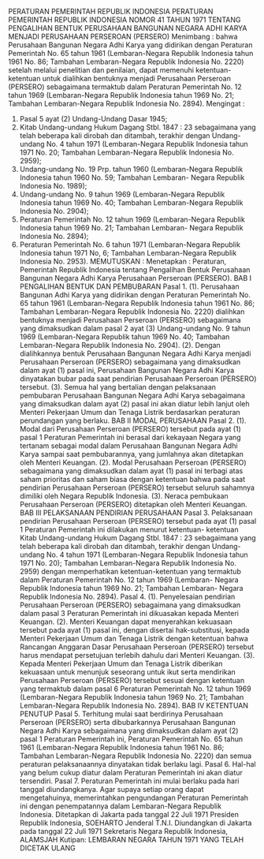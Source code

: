  PERATURAN PEMERINTAH REPUBLIK INDONESIA PERATURAN PEMERINTAH REPUBLIK INDONESIA NOMOR 41 TAHUN 1971 TENTANG PENGALIHAN BENTUK PERUSAHAAN BANGUNAN NEGARA ADHI KARYA MENJADI PERUSAHAAN PERSEROAN (PERSERO)
Menimbang :
 bahwa Perusahaan Bangunan Negara Adhi Karya yang didirikan dengan Peraturan Pemerintah No. 65 tahun 1961 (Lembaran-Negara Republik Indonesia tahun 1961 No. 86; Tambahan Lembaran-Negara Republik Indonesia No. 2220) setelah melalui penelitian dan penilaian, dapat memenuhi ketentuan-ketentuan untuk dialihkan bentuknya menjadi Perusahaan Perseroan (PERSERO) sebagaimana termaktub dalam Peraturan Pemerintah No. 12 tahun 1969 (Lembaran-Negara Republik Indonesia tahun 1969 No. 21; Tambahan Lembaran-Negara Republik Indonesia No. 2894).
Mengingat :

1. Pasal 5 ayat (2) Undang-Undang Dasar 1945;
2. Kitab Undang-undang Hukum Dagang Stbl. 1847 : 23 sebagaimana yang telah beberapa kali dirobah dan ditambah, terakhir dengan Undang-undang No. 4 tahun 1971 (Lembaran-Negara Republik Indonesia tahun 1971 No. 20; Tambahan Lembaran-Negara Republik Indonesia No. 2959);
3. Undang-undang No. 19 Prp. tahun 1960 (Lembaran-Negara Republik Indonesia tahun 1960 No. 59; Tambahan Lembaran- Negara Republik Indonesia No. 1989);
4. Undang-undang No. 9 tahun 1969 (Lembaran-Negara Republik Indonesia tahun 1969 No. 40; Tambahan Lembaran-Negara Republik Indonesia No. 2904);
5. Peraturan Pemerintah No. 12 tahun 1969 (Lembaran-Negara Republik Indonesia tahun 1969 No. 21; Tambahan Lembaran- Negara Republik Indonesia No. 2894);
6. Peraturan Pemerintah No. 6 tahun 1971 (Lembaran-Negara Republik Indonesia tahun 1971 No, 6; Tambahan Lembaran-Negara Republik Indonesia No. 2953).
MEMUTUSKAN :
 Menetapkan : Peraturan, Pemerintah Republik Indonesia tentang Pengalihan Bentuk Perusahaan Bangunan Negara Adhi Karya Perusahaan Perseroan (PERSERO).
BAB I PENGALIHAN BENTUK DAN PEMBUBARAN Pasal 1.
(1). Perusahaan Bangunan Adhi Karya yang didirikan dengan Peraturan Pemerintah No. 65 tahun 1961 (Lembaran-Negara Republik Indonesia tahun 1961 No. 86; Tambahan Lembaran-Negara Republik Indonesia No. 2220) dialihkan bentuknya menjadi Perusahaan Perseroan (PERSERO) sebagaimana yang dimaksudkan dalam pasal 2 ayat (3) Undang-undang No. 9 tahun 1969 (Lembaran-Negara Republik tahun 1969 No. 40; Tambahan Lembaran-Negara Republik Indonesia No. 2904).
(2). Dengan dialihkannya bentuk Perusahaan Bangunan Negara Adhi Karya menjadi Perusahaan Perseroan (PERSERO) sebagaimana yang dimaksudkan dalam ayat (1) pasal ini, Perusahaan Bangunan Negara Adhi Karya dinyatakan bubar pada saat pendirian Perusahaan Perseroan (PERSERO) tersebut.
(3). Semua hal yang bertalian dengan pelaksanaan pembubaran Perusahaan Bangunan Negara Adhi Karya sebagaimana yang dimaksudkan dalam ayat (2) pasal ini akan diatur lebih lanjut oleh Menteri Pekerjaan Umum dan Tenaga Listrik berdasarkan peraturan perundangan yang berlaku.
BAB II MODAL PERUSAHAAN Pasal 2.
(1). Modal dari Perusahaan Perseroan (PERSERO) tersebut pada ayat (1) pasal 1 Peraturan Pemerintah ini berasal dari kekayaan Negara yang tertanam sebagai modal dalam Perusahaan Bangunan Negara Adhi Karya sampai saat pembubarannya, yang jumlahnya akan ditetapkan oleh Menteri Keuangan.
(2). Modal Perusahaan Perseroan (PERSERO) sebagaimana yang dimaksudkan dalam ayat (1) pasal ini terbagi atas saham prioritas dan saham biasa dengan ketentuan bahwa pada saat pendirian Perusahaan Perseroan (PERSERO) tersebut seluruh sahamnya dimiliki oleh Negara Republik Indonesia.
(3). Neraca pembukaan Perusahaan Perseroan (PERSERO) ditetapkan oleh Menteri Keuangan.
BAB III PELAKSANAAN PENDIRIAN PERUSAHAAN Pasal 3. Pelaksanaan pendirian Perusahaan Perseroan (PERSERO) tersebut pada ayat (1) pasal 1 Peraturan Pemerintah ini dilakukan menurut ketentuan- ketentuan Kitab Undang-undang Hukum Dagang Stbl. 1847 : 23 sebagaimana yang telah beberapa kali dirobah dan ditambah, terakhir dengan Undang-undang No. 4 tahun 1971 (Lembaran-Negara Republik Indonesia tahun 1971 No. 20); Tambahan Lembaran-Negara Republik Indonesia No. 2959) dengan memperhatikan ketentuan-ketentuan yang termaktub dalam Peraturan Pemerintah No. 12 tahun 1969 (Lembaran- Negara Republik Indonesia tahun 1969 No. 21; Tambahan Lembaran- Negara Republik Indonesia No. 2894). Pasal 4.
(1). Penyelesaian pendirian Perusahaan Perseroan (PERSERO) sebagaimana yang dimaksudkan dalam pasal 3 Peraturan Pemerintah ini dikuasakan kepada Menteri Keuangan.
(2). Menteri Keuangan dapat menyerahkan kekuasaan tersebut pada ayat (1) pasal ini, dengan disertai hak-substitusi, kepada Menteri Pekerjaan Umum dan Tenaga Listrik dengan ketentuan bahwa Rancangan Anggaran Dasar Perusahaan Perseroan (PERSERO) tersebut harus mendapat persetujuan terlebih dahulu dari Menteri Keuangan.
(3). Kepada Menteri Pekerjaan Umum dan Tenaga Listrik diberikan kekuasaan untuk menunjuk seseorang untuk ikut serta mendirikan Perusahaan Perseroan (PERSERO) tersebut sesuai dengan ketentuan yang termaktub dalam pasal 6 Peraturan Pemerintah No. 12 tahun 1969 (Lembaran-Negara Republik Indonesia tahun 1969 No. 21; Tambahan Lembaran-Negara Republik Indonesia No.
2894).
BAB IV KETENTUAN PENUTUP Pasal 5. Terhitung mulai saat berdirinya Perusahaan Perseroan (PERSERO) serta dibubarkannya Perusahaan Bangunan Negara Adhi Karya sebagaimana yang dimaksudkan dalam ayat (2) pasal 1 Peraturan Pemerintah ini, Peraturan Pemerintah No. 65 tahun 1961 (Lembaran-Negara Republik Indonesia tahun 1961 No. 86; Tambahan Lembaran-Negara Republik Indonesia No. 2220) dan semua peraturan pelaksanaannya dinyatakan tidak berlaku lagi. Pasal 6. Hal-hal yang belum cukup diatur dalam Peraturan Pemerintah ini akan diatur tersendiri. Pasal 7. Peraturan Pemerintah ini mulai berlaku pada hari tanggal diundangkanya. Agar supaya setiap orang dapat mengetahuinya, memerintahkan pengundangan Peraturan Pemerintah ini dengan penempatannya dalam Lembaran-Negara Republik Indonesia. Ditetapkan di Jakarta pada tanggal 22 Juli 1971 Presiden Republik Indonesia, SOEHARTO Jenderal T.N.I. Diundangkan di Jakarta pada tanggal 22 Juli 1971 Sekretaris Negara Republik Indonesia, ALAMSJAH Kutipan: LEMBARAN NEGARA TAHUN 1971 YANG TELAH DICETAK ULANG